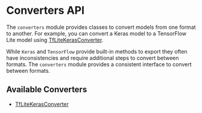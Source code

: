 # Converters API

The `converters` module provides classes to convert models from one format to another. For example, you can convert a Keras model to a TensorFlow Lite model using [TfLiteKerasConverter](tflite.md#nseconverterstflitetflitekerasconverter).

While `Keras` and `TensorFlow` provide built-in methods to export they often have inconsistencies and require additional steps to convert between formats. The `converters` module provides a consistent interface to convert between formats.

## Available Converters

* [TfLiteKerasConverter](tflite.md#nseconverterstflitetflitekerasconverter)
